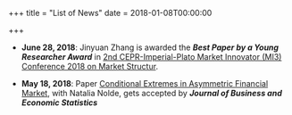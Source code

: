 +++
title = "List of News"
date = 2018-01-08T00:00:00

+++

-   **June 28, 2018**:
    Jinyuan Zhang is awarded the **_Best Paper by a Young Researcher Award_** in [2nd CEPR-Imperial-Plato Market Innovator (MI3) Conference 2018 on Market Structur](https://www.imperial.ac.uk/business-school/events/fintech-centre/cepr-imperial-plato-conference/).

-   **May 18, 2018**:
    Paper [Conditional Extremes in Asymmetric Financial Market](://www.tandfonline.com/doi/full/10.1080/07350015.2018.1476248?scroll=top&needAccess=true), with Natalia Nolde, gets accepted by **_Journal of Business and Economic Statistics_**
